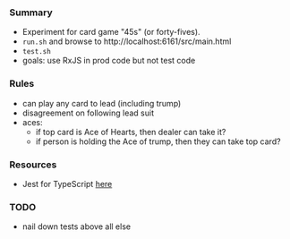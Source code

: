
### Summary

* Experiment for card game "45s" (or forty-fives).
* `run.sh` and browse to http://localhost:6161/src/main.html 
* `test.sh`
* goals: use RxJS in prod code but not test code

### Rules

* can play any card to lead (including trump)
* disagreement on following lead suit
* aces:
    - if top card is Ace of Hearts, then dealer can take it?
    - if person is holding the Ace of trump, then they can take top card?

### Resources

* Jest for TypeScript [here](https://basarat.gitbook.io/typescript/intro-1/jest)

### TODO

* nail down tests above all else
